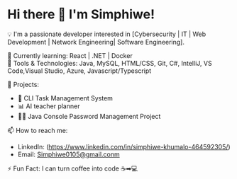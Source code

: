 # Hi there 👋 I'm Simphiwe!

💡 I'm a passionate developer interested in [Cybersecurity | IT | Web Development | Network Engineering| Software Engineering].

🌱 Currently learning:  React | .NET | Docker  
🔧 Tools & Technologies: Java, MySQL, HTML/CSS, Git, C#, IntelliJ, VS Code,Visual Studio, Azure, Javascript/Typescript

🚀 Projects:
- 🔐 CLI Task Management System
- 📊 AI teacher planner
- 👨‍🏫 Java Console Password Management Project

📫 How to reach me:
- LinkedIn: (https://www.linkedin.com/in/simphiwe-khumalo-464592305/)
- Email: Simphiwe0105@gmail.conm

⚡ Fun Fact: I can turn coffee into code ☕➡💻


